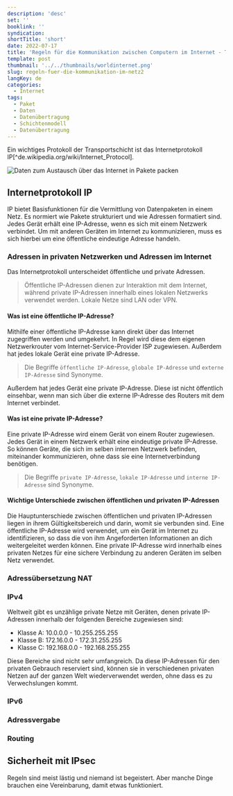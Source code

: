 ```yaml
---
description: 'desc'
set: ''
booklink: ''
syndication:
shortTitle: 'short'
date: 2022-07-17
title: 'Regeln für die Kommunikation zwischen Computern im Internet - Teil 2'
template: post
thumbnail: '../../thumbnails/worldinternet.png'
slug: regeln-fuer-die-kommunikation-im-netz2
langKey: de
categories:
  - Internet
tags:
  - Paket
  - Daten
  - Datenübertragung
  - Schichtenmodell
  - Datenübertragung
---
```



Ein wichtiges Protokoll der Transportschicht ist das Internetprotokoll IP[^de.wikipedia.org/wiki/Internet_Protocol].

![Daten zum Austausch über das Internet in Pakete packen](/images/3a.png)

## Internetprotokoll IP

IP bietet Basisfunktionen für die Vermittlung von Datenpaketen in einem Netz. Es normiert wie Pakete strukturiert und wie Adressen formatiert sind. Jedes Gerät erhält eine IP-Adresse, wenn es sich mit einem Netzwerk verbindet. Um mit anderen Geräten im Internet zu kommunizieren, muss es sich hierbei um eine öffentliche eindeutige Adresse handeln.

### Adressen in privaten Netzwerken und Adressen im Internet

Das Internetprotokoll unterscheidet öffentliche und private Adressen. 

> Öffentliche IP-Adressen dienen zur Interaktion mit dem Internet, während private IP-Adressen innerhalb eines lokalen Netzwerks verwendet werden. Lokale Netze sind LAN oder VPN.

#### Was ist eine öffentliche IP-Adresse?

Mithilfe einer öffentliche IP-Adresse kann direkt über das Internet zugegriffen werden und umgekehrt. In Regel wird diese dem eigenen Netzwerkrouter vom Internet-Service-Provider ISP zugewiesen. Außerdem hat jedes lokale Gerät eine private IP-Adresse.

> Die Begriffe `öffentliche IP-Adresse`, `globale IP-Adresse` und `externe IP-Adresse` sind Synonyme. 

Außerdem hat jedes Gerät eine private IP-Adresse. Diese ist nicht öffentlich einsehbar, wenn man sich über die externe IP-Adresse des Routers mit dem Internet verbindet.

#### Was ist eine private IP-Adresse?

Eine private IP-Adresse wird einem Gerät von einem Router zugewiesen. Jedes Gerät in einem Netzwerk erhält eine eindeutige private IP-Adresse. So können Geräte, die sich im selben internen Netzwerk befinden, miteinander kommunizieren, ohne dass sie eine Internetverbindung benötigen.

> Die Begriffe `private IP-Adresse`, `lokale IP-Adresse` und `interne IP-Adresse` sind Synonyme. 

#### Wichtige Unterschiede zwischen öffentlichen und privaten IP-Adressen

Die Hauptunterschiede zwischen öffentlichen und privaten IP-Adressen liegen in ihrem Gültigkeitsbereich und darin, womit sie verbunden sind. Eine öffentliche IP-Adresse wird verwendet, um ein Gerät im Internet zu identifizieren, so dass die von ihm Angeforderten Informationen an dich weitergeleitet werden können. Eine private IP-Adresse wird innerhalb eines privaten Netzes für eine sichere Verbindung zu anderen Geräten im selben Netz verwendet.

### Adressübersetzung NAT

### IPv4

Weltweit gibt es unzählige private Netze mit Geräten, denen private IP-Adressen innerhalb der folgenden Bereiche zugewiesen sind:
- Klasse A: 10.0.0.0 - 10.255.255.255
- Klasse B: 172.16.0.0 - 172.31.255.255 
- Klasse C: 192.168.0.0 - 192.168.255.255 

Diese Bereiche sind nicht sehr umfangreich. Da diese IP-Adressen für den privaten Gebrauch reserviert sind, können sie in verschiedenen privaten Netzen auf der ganzen Welt wiederverwendet werden, ohne dass es zu Verwechslungen kommt. 

### IPv6

### Adressvergabe

### Routing

## Sicherheit mit IPsec

Regeln sind meist lästig und niemand ist begeistert. Aber manche Dinge brauchen eine Vereinbarung, damit etwas funktioniert.
<img src="https://vg06.met.vgwort.de/na/1128fcde683149e2ba375344939146f8" width="1" height="1" alt="">